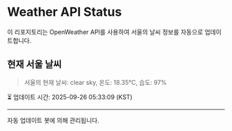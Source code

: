 
# Weather API Status

이 리포지토리는 OpenWeather API를 사용하여 서울의 날씨 정보를 자동으로 업데이트합니다.

## 현재 서울 날씨
> 서울의 현재 날씨: clear sky, 온도: 18.35°C, 습도: 97%

⏳ 업데이트 시간: 2025-09-26 05:33:09 (KST)

---
자동 업데이트 봇에 의해 관리됩니다.
